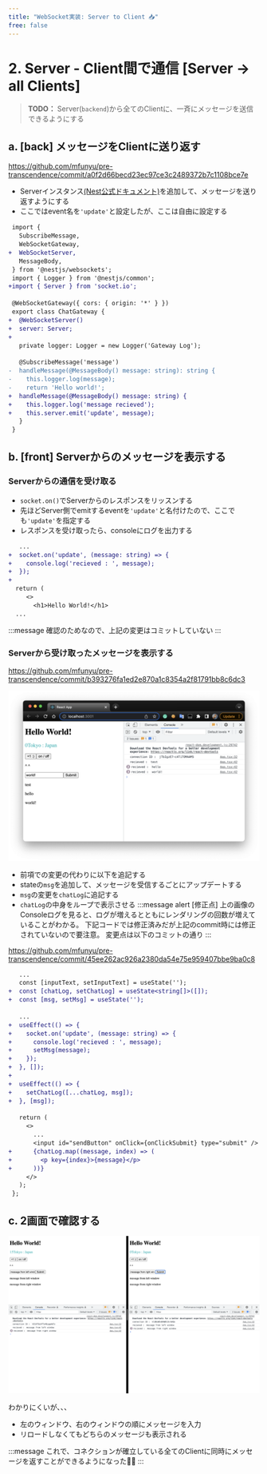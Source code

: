 ```yaml
---
title: "WebSocket実装: Server to Client 📥"
free: false
---
```


# 2. Server - Client間で通信 [Server → all Clients]

> **TODO：**
> Server(`backend`)から全てのClientに、一斉にメッセージを送信できるようにする

## a. [back] メッセージをClientに送り返す

https://github.com/mfunyu/pre-transcendence/commit/a0f2d66becd23ec97ce3c2489372b7c1108bce7e

- Serverインスタンス[(Nest公式ドキュメント)](https://docs.nestjs.com/websockets/gateways#server)を追加して、メッセージを送り返すようにする
- ここではevent名を`'update'`と設定したが、ここは自由に設定する

```diff ts:chat.gateway.ts
 import {
   SubscribeMessage,
   WebSocketGateway,
+  WebSocketServer,
   MessageBody,
 } from '@nestjs/websockets';
 import { Logger } from '@nestjs/common';
+import { Server } from 'socket.io';
 
 @WebSocketGateway({ cors: { origin: '*' } })
 export class ChatGateway {
+  @WebSocketServer()
+  server: Server;
+
   private logger: Logger = new Logger('Gateway Log');
 
   @SubscribeMessage('message')
-  handleMessage(@MessageBody() message: string): string {
-    this.logger.log(message);
-    return 'Hello world!';
+  handleMessage(@MessageBody() message: string) {
+    this.logger.log('message recieved');
+    this.server.emit('update', message);
   }
 }
```

## b. [front] Serverからのメッセージを表示する

### Serverからの通信を受け取る

- `socket.on()`でServerからのレスポンスをリッスンする
- 先ほどServer側でemitするeventを`'update'`と名付けたので、ここでも`'update'`を指定する
- レスポンスを受け取ったら、consoleにログを出力する
```diff ts:App.tsx
   ...
+  socket.on('update', (message: string) => {
+    console.log('recieved : ', message);
+  });
+
  return (
     <>
       <h1>Hello World!</h1>
  ...
```
:::message
確認のためなので、上記の変更はコミットしていない
:::

### Serverから受け取ったメッセージを表示する
https://github.com/mfunyu/pre-transcendence/commit/b393276fa1ed2e870a1c8354a2f81791bb8c6dc3

![](/images/websocket2/2022-08-14-00-06-00.png)

- 前項での変更の代わりに以下を追記する
- stateの`msg`を追加して、メッセージを受信するごとにアップデートする
- `msg`の変更を`chatLog`に追記する
- `chatLog`の中身をループで表示させる
:::message alert
[修正点]
上の画像のConsoleログを見ると、ログが増えるとともにレンダリングの回数が増えていることがわかる。
下記コードでは修正済みだが上記のcommit時には修正されていないので要注意。
変更点は以下のコミットの通り
:::

https://github.com/mfunyu/pre-transcendence/commit/45ee262ac926a2380da54e75e959407bbe9ba0c8

```diff ts:App.tsx 
   ...
   const [inputText, setInputText] = useState('');
+  const [chatLog, setChatLog] = useState<string[]>([]);
+  const [msg, setMsg] = useState('');

   ...
+  useEffect(() => {
+    socket.on('update', (message: string) => {
+      console.log('recieved : ', message);
+      setMsg(message);
+    });
+  }, []);
+
+  useEffect(() => {
+    setChatLog([...chatLog, msg]);
+  }, [msg]);

   return (
     <>
       ...
       <input id="sendButton" onClick={onClickSubmit} type="submit" />
+      {chatLog.map((message, index) => (
+        <p key={index}>{message}</p>
+      ))}
     </>
   );
 };
```

## c. 2画面で確認する

![](/images/websocket2/2022-08-14-00-16-58.png)

わかりにくいが、、、
- 左のウィンドウ、右のウィンドウの順にメッセージを入力
- リロードしなくてもどちらのメッセージも表示される

:::message
これで、コネクションが確立している全てのClientに同時にメッセージを返すことができるようになった👏👏
:::